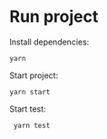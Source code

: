 # Run project

Install dependencies:

``` yarn ```


Start project:

``` yarn start ```

Start test:

``` yarn test```




